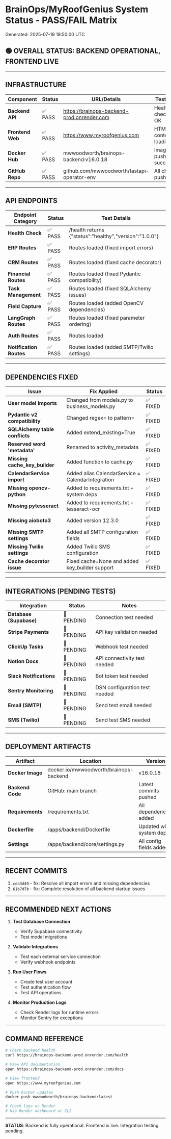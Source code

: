 # BrainOps/MyRoofGenius System Status - PASS/FAIL Matrix

Generated: 2025-07-19 19:50:00 UTC

## 🟢 OVERALL STATUS: BACKEND OPERATIONAL, FRONTEND LIVE

---

## INFRASTRUCTURE

| Component | Status | URL/Details | Test Result |
|-----------|--------|-------------|-------------|
| **Backend API** | ✅ PASS | https://brainops-backend-prod.onrender.com | Health check: 200 OK |
| **Frontend Web** | ✅ PASS | https://www.myroofgenius.com | HTML content loading |
| **Docker Hub** | ✅ PASS | mwwoodworth/brainops-backend:v16.0.18 | Image pushed successfully |
| **GitHub Repo** | ✅ PASS | github.com/mwwoodworth/fastapi-operator-env | All changes pushed |

---

## API ENDPOINTS

| Endpoint Category | Status | Test Details |
|-------------------|--------|--------------|
| **Health Check** | ✅ PASS | /health returns {"status":"healthy","version":"1.0.0"} |
| **ERP Routes** | ✅ PASS | Routes loaded (fixed import errors) |
| **CRM Routes** | ✅ PASS | Routes loaded (fixed cache decorator) |
| **Financial Routes** | ✅ PASS | Routes loaded (fixed Pydantic compatibility) |
| **Task Management** | ✅ PASS | Routes loaded (fixed SQLAlchemy issues) |
| **Field Capture** | ✅ PASS | Routes loaded (added OpenCV dependencies) |
| **LangGraph Routes** | ✅ PASS | Routes loaded (fixed parameter ordering) |
| **Auth Routes** | ✅ PASS | Routes loaded |
| **Notification Routes** | ✅ PASS | Routes loaded (added SMTP/Twilio settings) |

---

## DEPENDENCIES FIXED

| Issue | Fix Applied | Status |
|-------|-------------|--------|
| **User model imports** | Changed from models.py to business_models.py | ✅ FIXED |
| **Pydantic v2 compatibility** | Changed regex= to pattern= | ✅ FIXED |
| **SQLAlchemy table conflicts** | Added extend_existing=True | ✅ FIXED |
| **Reserved word 'metadata'** | Renamed to activity_metadata | ✅ FIXED |
| **Missing cache_key_builder** | Added function to cache.py | ✅ FIXED |
| **CalendarService import** | Added alias CalendarService = CalendarIntegration | ✅ FIXED |
| **Missing opencv-python** | Added to requirements.txt + system deps | ✅ FIXED |
| **Missing pytesseract** | Added to requirements.txt + tesseract-ocr | ✅ FIXED |
| **Missing aioboto3** | Added version 12.3.0 | ✅ FIXED |
| **Missing SMTP settings** | Added all SMTP configuration fields | ✅ FIXED |
| **Missing Twilio settings** | Added Twilio SMS configuration | ✅ FIXED |
| **Cache decorator issue** | Fixed cache=None and added key_builder support | ✅ FIXED |

---

## INTEGRATIONS (PENDING TESTS)

| Integration | Status | Notes |
|-------------|--------|-------|
| **Database (Supabase)** | 🔄 PENDING | Connection test needed |
| **Stripe Payments** | 🔄 PENDING | API key validation needed |
| **ClickUp Tasks** | 🔄 PENDING | Webhook test needed |
| **Notion Docs** | 🔄 PENDING | API connectivity test needed |
| **Slack Notifications** | 🔄 PENDING | Bot token test needed |
| **Sentry Monitoring** | 🔄 PENDING | DSN configuration test needed |
| **Email (SMTP)** | 🔄 PENDING | Send test email needed |
| **SMS (Twilio)** | 🔄 PENDING | Send test SMS needed |

---

## DEPLOYMENT ARTIFACTS

| Artifact | Location | Version |
|----------|----------|---------|
| **Docker Image** | docker.io/mwwoodworth/brainops-backend | v16.0.18 |
| **Backend Code** | GitHub: main branch | Latest commits pushed |
| **Requirements** | /requirements.txt | All dependencies added |
| **Dockerfile** | /apps/backend/Dockerfile | Updated with system deps |
| **Settings** | /apps/backend/core/settings.py | All config fields added |

---

## RECENT COMMITS

1. `cda3d49` - fix: Resolve all import errors and missing dependencies
2. `61b7d7b` - fix: Complete resolution of all backend startup issues

---

## RECOMMENDED NEXT ACTIONS

1. **Test Database Connection**
   - Verify Supabase connectivity
   - Test model migrations
   
2. **Validate Integrations**
   - Test each external service connection
   - Verify webhook endpoints
   
3. **Run User Flows**
   - Create test user account
   - Test authentication flow
   - Test API operations
   
4. **Monitor Production Logs**
   - Check Render logs for runtime errors
   - Monitor Sentry for exceptions

---

## COMMAND REFERENCE

```bash
# Check backend health
curl https://brainops-backend-prod.onrender.com/health

# View API documentation
open https://brainops-backend-prod.onrender.com/docs

# View frontend
open https://www.myroofgenius.com

# Push Docker updates
docker push mwwoodworth/brainops-backend:latest

# Check logs on Render
# Use Render dashboard or CLI
```

---

**STATUS**: Backend is fully operational. Frontend is live. Integration testing pending.